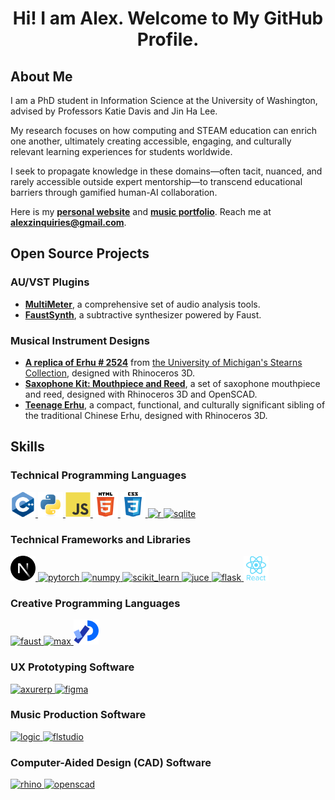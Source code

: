 <h1 align="center">Hi! I am Alex. Welcome to My GitHub Profile.</h1>

## About Me

I am a PhD student in Information Science at the University of Washington, advised by Professors Katie Davis and Jin Ha Lee.

My research focuses on how computing and STEAM education can enrich one another, ultimately creating accessible, engaging, and culturally relevant learning experiences for students worldwide.

I seek to propagate knowledge in these domains—often tacit, nuanced, and rarely accessible outside expert mentorship—to transcend educational barriers through gamified human-AI collaboration.

Here is my [**personal website**](https://zhiyualexzhang.com) and [**music portfolio**](https://soundcloud.com/yulania). Reach me at **alexzinquiries@gmail.com**.

## Open Source Projects

### AU/VST Plugins
- [**MultiMeter**](https://github.com/RealAlexZ/MultiMeter.git), a comprehensive set of audio analysis tools.
- [**FaustSynth**](https://github.com/RealAlexZ/FaustSynth.git), a subtractive synthesizer powered by Faust.

### Musical Instrument Designs
- [**A replica of Erhu # 2524**](https://github.com/RealAlexZ/rhino-replicate-erhu) from [the University of Michigan's Stearns Collection](https://smtd.umich.edu/research-collections/stearns-collection-of-musical-instruments/search-the-stearns-collection/collection-item/?id=2573), designed with Rhinoceros 3D.
- [**Saxophone Kit: Mouthpiece and Reed**](https://github.com/RealAlexZ/saxophone-mouthpiece-reed-kit), a set of saxophone mouthpiece and reed, designed with Rhinoceros 3D and OpenSCAD.
- [**Teenage Erhu**](https://github.com/RealAlexZ/erhulele), a compact, functional, and culturally significant sibling of the traditional Chinese Erhu, designed with Rhinoceros 3D.

## Skills

### Technical Programming Languages
<p align="left">
<a href="https://www.w3schools.com/cpp/" target="_blank" rel="noreferrer"> <img src="https://raw.githubusercontent.com/devicons/devicon/master/icons/cplusplus/cplusplus-original.svg" alt="cplusplus" width="40" height="40"/> </a>
<a href="https://www.python.org" target="_blank" rel="noreferrer"> <img src="https://raw.githubusercontent.com/devicons/devicon/master/icons/python/python-original.svg" alt="python" width="40" height="40"/> </a>
<a href="https://developer.mozilla.org/en-US/docs/Web/JavaScript" target="_blank" rel="noreferrer"> <img src="https://raw.githubusercontent.com/devicons/devicon/master/icons/javascript/javascript-original.svg" alt="javascript" width="40" height="40"/> </a> 
<a href="https://www.w3.org/html/" target="_blank" rel="noreferrer"> <img src="https://raw.githubusercontent.com/devicons/devicon/master/icons/html5/html5-original-wordmark.svg" alt="html5" width="40" height="40"/> </a> 
<a href="https://www.w3schools.com/css/" target="_blank" rel="noreferrer"> <img src="https://raw.githubusercontent.com/devicons/devicon/master/icons/css3/css3-original-wordmark.svg" alt="css3" width="40" height="40"/> </a>
<a href="https://www.r-project.org/" target="_blank" rel="noreferrer"> <img src="https://www.r-project.org/Rlogo.png" alt="r" width="40" height="40"/> </a>
<a href="https://www.sqlite.org/" target="_blank" rel="noreferrer"> <img src="https://www.vectorlogo.zone/logos/sqlite/sqlite-icon.svg" alt="sqlite" width="40" height="40"/> </a>
</p>

### Technical Frameworks and Libraries
<p align="left">
<a href="https://nextjs.org/" target="_blank" rel="noreferrer"> <img src="https://raw.githubusercontent.com/devicons/devicon/master/icons/nextjs/nextjs-original.svg" alt="Next.js" width="40" height="40" /> </a>
<a href="https://pytorch.org/" target="_blank" rel="noreferrer"> <img src="https://www.vectorlogo.zone/logos/pytorch/pytorch-icon.svg" alt="pytorch" width="40" height="40"/> </a>
<a href="https://numpy.org/" target="_blank" rel="noreferrer"> <img src="https://github.com/numpy/numpy/blob/main/branding/logo/logomark/numpylogoicon.png" alt="numpy" width="40" height="40"/> </a>
<a href="https://scikit-learn.org/" target="_blank" rel="noreferrer"> <img src="https://upload.wikimedia.org/wikipedia/commons/0/05/Scikit_learn_logo_small.svg" alt="scikit_learn" width="40" height="40"/> </a>
<a href="https://www.juce.com/" target="_blank" rel="noreferrer"> <img src="https://upload.wikimedia.org/wikipedia/commons/6/6b/JUCE_Logo.png" alt="juce" width="40" height="40"/> </a>
<a href="https://flask.palletsprojects.com/" target="_blank" rel="noreferrer"> <img src="https://cdn.icon-icons.com/icons2/2389/PNG/512/flask_logo_icon_145276.png" alt="flask" width="40" height="40"/> </a>
<a href="https://reactjs.org/" target="_blank" rel="noreferrer"> <img src="https://raw.githubusercontent.com/devicons/devicon/master/icons/react/react-original-wordmark.svg" alt="react" width="40" height="40"/> </a> 
</p>

### Creative Programming Languages
<p align="left">
<a href="https://faust.grame.fr/" target="_blank" rel="noreferrer"> <img src="https://faust.grame.fr/community/logos/img/LOGO_FAUST_SIMPLE_BLEU.png" alt="faust" width="40" height="40"/> </a>
<a href="https://cycling74.com/products/max" target="_blank" rel="noreferrer"> <img src="https://upload.wikimedia.org/wikipedia/commons/9/93/Logo_Max_8_software.jpg" alt="max" width="40" height="40"/> </a>
<a href="https://processing.org/" target="_blank" rel="noreferrer"> <img src="https://raw.githubusercontent.com/devicons/devicon/master/icons/processing/processing-original.svg" alt="processing" width="40" height="40"/> </a>
</p>

### UX Prototyping Software
<p align="left">
<a href="https://www.axure.com/" target="_blank" rel="noreferrer"> <img src="https://www.axure.com/wp-content/uploads/2019/04/axure_icon_125.svg" alt="axurerp" width="40" height="40"/> </a>
<a href="https://www.figma.com/" target="_blank" rel="noreferrer"> <img src="https://upload.wikimedia.org/wikipedia/commons/3/33/Figma-logo.svg" alt="figma" width="40" height="40"/> </a>
</p>

### Music Production Software
<p align="left">
<a href="https://https://www.apple.com/logic-pro/" target="_blank" rel="noreferrer"> <img src="https://upload.wikimedia.org/wikipedia/en/c/c7/Logic_Pro_icon.png" alt="logic" width="40" height="40"/> </a>
<a href="https://www.image-line.com/fl-studio/" target="_blank" rel="noreferrer"> <img src="https://www.image-line.com/wp-content/themes/intracto/build/images/fl-fruit-logo.png" alt="flstudio" width="40" height="40"/> </a>
</p>

### Computer-Aided Design (CAD) Software
<p align="left">
<a href="https://www.rhino3d.com/" target="_blank" rel="noreferrer"> <img src="https://shop.creationengine.com/cdn/shop/files/Rhino8-Icon-1024x1024_1da0bbf1-f140-4fa0-a47e-eb8647aa8c39_grande.png?v=1700155465" alt="rhino" width="40" height="40"/> </a>
<a href="https://openscad.org/" target="_blank" rel="noreferrer"> <img src="https://upload.wikimedia.org/wikipedia/commons/thumb/e/eb/Openscad.svg/955px-Openscad.svg.png" alt="openscad" width="40" height="40"/> </a>
</p>
